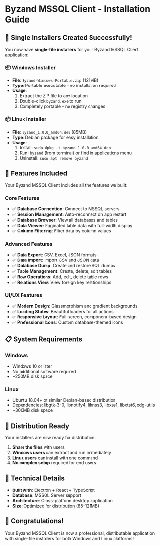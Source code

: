# Byzand MSSQL Client - Installation Guide

## 🎉 Single Installers Created Successfully!

You now have **single-file installers** for your Byzand MSSQL Client application:

### 📦 **Windows Installer**
- **File**: `Byzand-Windows-Portable.zip` (121MB)
- **Type**: Portable executable - no installation required
- **Usage**: 
  1. Extract the ZIP file to any location
  2. Double-click `byzand.exe` to run
  3. Completely portable - no registry changes

### 📦 **Linux Installer** 
- **File**: `byzand_1.0.0_amd64.deb` (85MB)
- **Type**: Debian package for easy installation
- **Usage**:
  1. Install: `sudo dpkg -i byzand_1.0.0_amd64.deb`
  2. Run: `byzand` (from terminal) or find in applications menu
  3. Uninstall: `sudo apt remove byzand`

## 🚀 **Features Included**

Your Byzand MSSQL Client includes all the features we built:

### Core Features
- ✅ **Database Connection**: Connect to MSSQL servers
- ✅ **Session Management**: Auto-reconnect on app restart
- ✅ **Database Browser**: View all databases and tables
- ✅ **Data Viewer**: Paginated table data with full-width display
- ✅ **Column Filtering**: Filter data by column values

### Advanced Features
- ✅ **Data Export**: CSV, Excel, JSON formats
- ✅ **Data Import**: Import CSV and JSON data
- ✅ **Database Dump**: Create and restore SQL dumps
- ✅ **Table Management**: Create, delete, edit tables
- ✅ **Row Operations**: Add, edit, delete table rows
- ✅ **Relations View**: View foreign key relationships

### UI/UX Features
- ✅ **Modern Design**: Glassmorphism and gradient backgrounds
- ✅ **Loading States**: Beautiful loaders for all actions
- ✅ **Responsive Layout**: Full-screen, component-based design
- ✅ **Professional Icons**: Custom database-themed icons

## 📋 **System Requirements**

### Windows
- Windows 10 or later
- No additional software required
- ~250MB disk space

### Linux
- Ubuntu 18.04+ or similar Debian-based distribution
- Dependencies: libgtk-3-0, libnotify4, libnss3, libxss1, libxtst6, xdg-utils
- ~300MB disk space

## 🎯 **Distribution Ready**

Your installers are now ready for distribution:

1. **Share the files** with users
2. **Windows users** can extract and run immediately
3. **Linux users** can install with one command
4. **No complex setup** required for end users

## 🔧 **Technical Details**

- **Built with**: Electron + React + TypeScript
- **Database**: MSSQL Server support
- **Architecture**: Cross-platform desktop application
- **Size**: Optimized for distribution (85-121MB)

## 🎉 **Congratulations!**

Your Byzand MSSQL Client is now a professional, distributable application with single-file installers for both Windows and Linux platforms!


